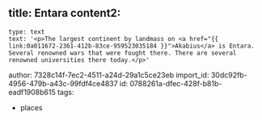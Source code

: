 title: Entara
content2:
  -
    type: text
    text: '<p>The largest continent by landmass on <a href="{{ link:0a011672-2361-412b-83ce-959523035184 }}">Akabius</a> is Entara. Several renowned wars that were fought there. There are several renowned universities there today.</p>'
author: 7328c14f-7ec2-4511-a24d-29a1c5ce23eb
import_id: 30dc92fb-4956-479b-a43c-99fdf4ce4837
id: 0788261a-dfec-428f-b81b-eadf1908b615
tags:
  - places
